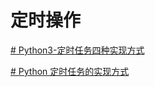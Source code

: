 # 定时操作

[# Python3-定时任务四种实现方式](https://blog.51cto.com/huangyg/2367088)

[# Python 定时任务的实现方式](https://lz5z.com/Python%E5%AE%9A%E6%97%B6%E4%BB%BB%E5%8A%A1%E7%9A%84%E5%AE%9E%E7%8E%B0%E6%96%B9%E5%BC%8F/)
